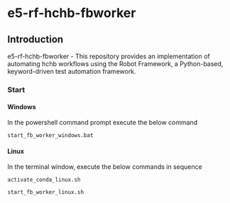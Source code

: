# e5-rf-hchb-fbworker

## Introduction
e5-rf-hchb-fbworker - This repository provides an implementation of automating hchb workflows using the Robot Framework, a Python-based, keyword-driven test automation framework.

### Start

#### Windows

In the powershell command prompt execute the below command

```
start_fb_worker_windows.bat
```

#### Linux

In the terminal window, execute the below commands in sequence

```
activate_conda_linux.sh

start_fb_worker_linux.sh

```

